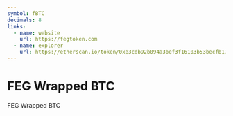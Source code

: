 ```yaml
---
symbol: fBTC
decimals: 8
links:
  - name: website
    url: https://fegtoken.com
  - name: explorer
    url: https://etherscan.io/token/0xe3cdb92b094a3bef3f16103b53becfb17a3558ad
---
```


# FEG Wrapped BTC

FEG Wrapped BTC

